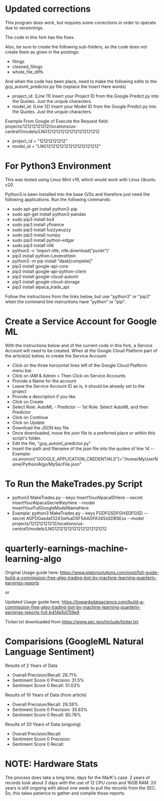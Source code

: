 # Updated corrections
This program does work, but requires some corrections in order to operate due to versionings.

The code in this fork has the fixes.

Also, be sure to create the following sub-folders, as the code does not create them as given in the postings:
- filings
- cleaned_filings
- whole_file_diffs

And when the code has been place, need to make the following edits to the gcp_automl_predictor.py file (replace the Insert Here words)
- project_id: (Line 11) Insert your Project ID from the Google Predict.py into the Quotes. Just the unquie characters.
- model_id: (Line 12) Insert your Model ID from the Google Predict.py into the Quotes. Just the unquie characters.

Example From Google of Execute the Request field: projects/121212121212/locations/us-central1/models/LNG121212121212121212121212
- project_id = "121212121212"
- model_id = "LNG121212121212121212121212"

# For Python3 Environment
This was tested using Linux Mint v19, which would work with Linux Ubuntu v20.

Python3 is been installed into the base O/Ss and therefore just need the following applications. Run the following commands:

- sudo apt-get install python3-pip
- sudo apt-get install python3-pandas
- sudo pip3 install bs4
- sudo pip3 install yfinance
- sudo pip3 install fuzzywuzzy
- sudo pip3 install numpy
- sudo pip3 install python-edgar
- sudo pip3 install nltk
- python3 -c 'import nltk; nltk.download("punkt")'
- pip3 install python-Levenshtein
- python3 -m pip install "dask[complete]"
- pip3 install google-api-core
- pip3 install google-api-python-client
- pip3 install google-cloud-automl
- pip3 install google-cloud-storage
- pip3 install alpaca_trade_api

Follow the instructions from the links below, but use "python3" or "pip3" when the command line instructions have "python" or "pip".

# Create a Service Account for Google ML
With the instructions below and of the current code in this fork, a Service Account will need to be created.
When at the Google Cloud Platform part of the article(s) below, to create the Service Account:
- Click on the three horizontal lines left of the Google Cloud Platform menu bar.
- Click on IAM & Admin > Then Click on Service Accounts
- Provide a Name for the account
- Leave the Service Account ID as is, it should be already set to the project
- Provide a description if you like
- Click on Create
- Select Role: AutoML - Predictor
-- 1st Role: Select AutoML and then Predictor
- Click on Continue
- Click on Update
- Download the JSON key file
- Once downloaded, move the json file to a preferred place or within this script's folder.
- Edit the file, "gcp_automl_predictor.py"
- Insert the path and filename of the json file into the quotes of line 14
-- Example: os.environ["GOOGLE_APPLICATION_CREDENTIALS"]="/home/MyUserName/Python/Algo/MySecFile.json"

# To Run the MakeTrades.py Script
- python3 MakeTrades.py --keys InsertYourAlpacaIDHere --secret InsertYourAlpacaSecretKeyHere --model InsertYourFullGoogleModelNameHere
- Example: python3 MakeTrades.py --keys FGDFGSDFGHSDFGSD --secret AGFDGasdaf3243wfsaDSFSAADFA345sSDRSEss --model projects/121212121212/locations/us-central1/models/LNG121212121212121212121212

# quarterly-earnings-machine-learning-algo

Original Usage guide here: https://www.platorsolutions.com/post/full-guide-build-a-commission-free-algo-trading-bot-by-machine-learning-quarterly-earnings-reports

or

Updated Usage guide here: https://towardsdatascience.com/build-a-commission-free-algo-trading-bot-by-machine-learning-quarterly-earnings-reports-full-b414e5d759e8


Ticker.txt downloaded from https://www.sec.gov/include/ticker.txt

# Comparisions (GoogleML Natural Language Sentiment)
Results of 2 Years of Data
- Overall Precision/Recall: 26.71%
- Sentiment Score 0 Precision: 31.5%
- Sentiment Score 0  Recall: 51.03%

Results of 10 Years of Data (from article)
- Overall Precision/Recall: 29.38%
- Sentiment Score 0 Precision: 35.63%
- Sentiment Score 0  Recall: 60.78%

Results of 20 Years of Data (ongoing)
- Overall Precision/Recall: 
- Sentiment Score 0 Precision: 
- Sentiment Score 0  Recall: 

# NOTE: Hardware Stats
The process does take a long time, days for the Ma/K's case.
2 years of records took about 3 days with the use of 12 CPU cores and 16GB RAM.
20 years is still ongoing with about one week to pull the records from the SEC.
So, this takes patience to gather and compile those reports.
